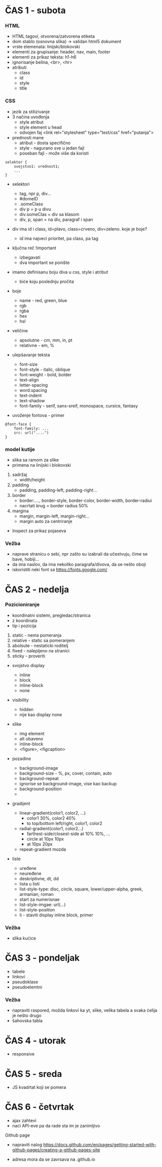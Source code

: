 # ČAS 1 - subota
### HTML
- HTML tagovi, otvorena/zatvorena etiketa
- dom stablo (osnovna slika) -> validan html5 dokument
- vrste elemenata: linijski/blokovski
- elementi za grupisanje: header, nav, main, footer
- elementi za prikaz teksta: h1-h6
- ignorisanje belina, \<br>, \<hr>
- atributi
    - class
    - id
    - style
    - title
### CSS
- jezik za stilizivanje
- 3 načina uvođenja
    - style atribut
    - style element u head
    - odvojen faj \<link rel="stylesheet" type="text/css" href="putanja">
- prednosti mane
    - atribut - dosta specifično
    - style - nagurano sve u jedan fajl
    - poseban fajl - može više da koristi

```
selektor {
    svojstvo1: vrednost1;
    ...
}
```
- selektori
    - tag, npr p, div...
    - #domeID
    - .someClass
    - div p = p u divu
    - div.someClas = div sa klasom
    - div, p, span = na div, paragraf i span

- div ima id i class, id=plavo, class=crveno, div=zeleno. koje je boje?
    - id ima najveci prioritet, pa class, pa tag

- ključna reč !important
    - izbegavati
    - dva important se ponište

- imamo definisanu boju diva u css, style i atribut
    - biće koju poslednju pročita

- boje
    - name - red, green, blue
    - rgb
    - rgba
    - hex
    - hsl

- veličine
    - apsolutne - cm, mm, in, pt
    - relativne - em, %

- ulepšavanje teksta
    - font-size
    - font-style - italic, oblique
    - font-weight - bold, bolder
    - text-align 
    - letter-spacing
    - word.spacing
    - text-indent
    - text-shadow
    - font-family - serif, sans-sreif, monospace, cursice, fantasy

- uvoženje fontova - primer
```
@font-face {
    font-family: ...
    src: url("....")
}
```

### model kutije

- slika sa ramom za slike
- primena na linijski i blokovski
1. sadržaj
    - width/height
2. padding
    - padding, padding-left, padding-right...
3. border
    - border:...., border-style, border-color, border-width, border-radiui
    - nacrtati krug = border radius 50%
4. margina
    - margin, margin-left, margin-right...
    - margin auto za centriranje

- Inspect za prikaz pojaseva

### Vežba
- naprave stranicu o sebi, npr zašto su izabrali da učestvuju, čime se bave, hobiji...
- da ima naslov, da ima nekoliko paragrafa/divova, da se nešto oboji
- iskoristiti neki font sa https://fonts.google.com/ 


# ČAS 2 - nedelja

### Pozicioniranje
- koordinatni sistemi, pregledac/stranica
- z koordinata
- tip i pozicija

1. static - nema pomeranja
2. relative - static sa pomeranjem
3. abolsute - nestaticki roditelj
4. fixed - nalepljeno na stranici
5. sticky - proveriti

- svojstvo display
    - inline
    - block
    - inline-block
    - none

- visibility
    - hidden
    - nije kao display none

- slike
    - img element
    - alt obaveno
    - inline-block
    - \<figure>, \<figcaption>

- pozadine
    - background-image
    - background-size - %, px, cover, contain, auto
    - background-repeat
    - ignorise se background-image, vise kao backup
    - background-position
    - 

- gradijent
    - linear-gradient(color1, color2, ...)
        - color1 30%, color2 40%
        - to top/bottom left/right, color1, color2
    - radial-gradient(color1, color2...)
        - farthest-side/closest-side at 10% 10%, ...
        - circle at 10px 10px
        - at 10px 20px
    - repeat-gradient mozda

- liste
    - uređene
    - neuređene
    - deskriptivne, dt, dd
    - lista u listi
    - list-style-type: disc, circle, square, lower/upper-alpha, greek, armanian, roman
    - start za numerisnae
    - list-style-imgae: url(...)
    - list-style-position
    - li - staviti display inline block, primer

### Vežba
- slika kućice


# ČAS 3 - pondeljak

- tabele
- linkovi
- pseudoklase
- pseudoelemtni



### Vežba
- napraviti raspored, možda linkovi ka yt, slike, velika tabela a svaka ćelija je nešto drugo
- šahovska tabla


# ČAS 4 - utorak

- responsive



# ČAS 5 - sreda
- JS kvadrtat koji se pomera

# ČAS 6 - četvrtak
- ajax zahtevi
- naći API-eve pa da rade sta im je zanimljivo



Github page
- napraviti nalog
https://docs.github.com/en/pages/getting-started-with-github-pages/creating-a-github-pages-site

- adresa mora da se zavrsava na .github.io